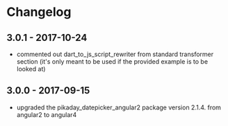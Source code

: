 # Changelog

## 3.0.1 - 2017-10-24

- commented out dart_to_js_script_rewriter from standard transformer section
 (it's only meant to be used if the provided example is to be looked at)

## 3.0.0 - 2017-09-15

- upgraded the pikaday_datepicker_angular2 package version 2.1.4.
from angular2 to angular4
